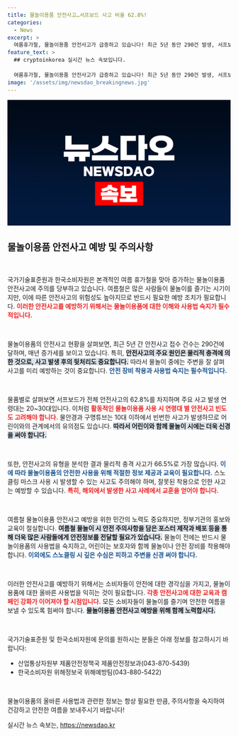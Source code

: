 ```yaml
---
title: 물놀이용품 안전사고…서프보드 사고 비율 62.8%!
categories:
  - News
excerpt: >
  여름휴가철, 물놀이용품 안전사고가 급증하고 있습니다! 최근 5년 동안 290건 발생, 서프보드와 수상스키가 주요 사고 원인. 안전한 물놀이를 위해 필요한 주의사항과 예방 팁을 확인하세요!
feature_text: >
  ## cryptoinkorea 실시간 뉴스 속보입니다.

  여름휴가철, 물놀이용품 안전사고가 급증하고 있습니다! 최근 5년 동안 290건 발생, 서프보드와 수상스키가 주요 사고 원인. 안전한 물놀이를 위해 필요한 주의사항과 예방 팁을 확인하세요!
image: '/assets/img/newsdao_breakingnews.jpg'
---
```


<p><img src="/assets/img/newsdao_breakingnews.jpg" alt="cryptoinkorea 속보" /></p>

<h2 data-ke-size="size26">물놀이용품 안전사고 예방 및 주의사항</h2>

<p data-ke-size="size16">&nbsp;</p>

<p>국가기술표준원과 한국소비자원은 본격적인 여름 휴가철을 맞아 증가하는 물놀이용품 안전사고에 주의를 당부하고 있습니다. 여름철은 많은 사람들이 물놀이를 즐기는 시기이지만, 이에 따른 안전사고의 위험성도 높아지므로 반드시 필요한 예방 조치가 필요합니다. <b><span style="color: #ee2323;">이러한 안전사고를 예방하기 위해서는 물놀이용품에 대한 이해와 사용법 숙지가 필수적입니다.</span></b></p>

<p data-ke-size="size16">&nbsp;</p>

<p>물놀이용품의 안전사고 현황을 살펴보면, 최근 5년 간 안전사고 접수 건수는 290건에 달하며, 매년 증가세를 보이고 있습니다. 특히, <b><span style="background-color: #21538527;">안전사고의 주요 원인은 물리적 충격에 의한 것으로, 사고 발생 후의 뒷처리도 중요합니다.</span></b> 따라서 물놀이 중에는 주변을 잘 살펴 사고를 미리 예방하는 것이 중요합니다. <b><span style="color: #1a5490;">안전 장비 착용과 사용법 숙지는 필수적입니다.</span></b></p>

<p data-ke-size="size16">&nbsp;</p>

<p>물품별로 살펴보면 서프보드가 전체 안전사고의 62.8%를 차지하며 주요 사고 발생 연령대는 20~30대입니다. 이처럼 <b><span style="color: #ee2323;">활동적인 물놀이용품 사용 시 연령대 별 안전사고 빈도도 고려해야 합니다.</span></b> 물안경과 구명튜브는 10대 이하에서 빈번한 사고가 발생하므로 어린이와의 관계에서의 유의점도 있습니다. <b><span style="background-color: #21538527;">따라서 어린이와 함께 물놀이 시에는 더욱 신경을 써야 합니다.</span></b></p>

<p data-ke-size="size16">&nbsp;</p>

<p>또한, 안전사고의 유형을 분석한 결과 물리적 충격 사고가 66.5%로 가장 많습니다. <b><span style="color: #1a5490;">이에 따라 물놀이용품의 안전한 사용을 위해 적절한 정보 제공과 교육이 필요합니다.</span></b> 스노클링 마스크 사용 시 발생할 수 있는 사고도 주의해야 하며, 잘못된 착용으로 인한 사고는 예방할 수 있습니다. <b><span style="color: #ee2323;">특히, 해외에서 발생한 사고 사례에서 교훈을 얻어야 합니다.</span></b></p>

<p data-ke-size="size16">&nbsp;</p>

<p>여름철 물놀이용품 안전사고 예방을 위한 민간의 노력도 중요하지만, 정부기관의 홍보와 교육이 절실합니다. <b><span style="background-color: #21538527;">여름철 물놀이 시 안전 주의사항을 담은 포스터 제작과 배포 등을 통해 더욱 많은 사람들에게 안전정보를 전달할 필요가 있습니다.</span></b> 물놀이 전에는 반드시 물놀이용품의 사용법을 숙지하고, 어린이는 보호자와 함께 물놀이나 안전 장비를 착용해야 합니다. <b><span style="color: #1a5490;">이외에도 스노클링 시 깊은 수심은 피하고 주변을 신경 써야 합니다.</span></b></p>

<p data-ke-size="size16">&nbsp;</p>

<p>이러한 안전사고를 예방하기 위해서는 소비자들이 안전에 대한 경각심을 가지고, 물놀이용품에 대한 올바른 사용법을 익히는 것이 필요합니다. <b><span style="color: #ee2323;">각종 안전사고에 대한 교육과 캠페인 강화가 이어져야 할 시점입니다.</span></b> 모든 소비자들이 물놀이를 즐기며 안전한 여름을 보낼 수 있도록 힘써야 합니다. <b><span style="background-color: #21538527;">물놀이용품 안전사고 예방을 위해 함께 노력합시다.</span></b></p>

<p data-ke-size="size16">&nbsp;</p>

<p>국가기술표준원 및 한국소비자원에 문의를 원하시는 분들은 아래 정보를 참고하시기 바랍니다:</p>

<ul>
<li>산업통상자원부 제품안전정책국 제품안전정보과(043-870-5439)</li>
<li>한국소비자원 위해정보국 위해예방팀(043-880-5422)</li>
</ul>

<p data-ke-size="size16">&nbsp;</p>

<p>물놀이용품의 올바른 사용법과 관련한 정보는 항상 필요한 만큼, 주의사항을 숙지하여 건강하고 안전한 여름을 보내주시기 바랍니다!</p>
실시간 뉴스 속보는, <a href="https://newsdao.kr" rel="dofollow">https://newsdao.kr</a>


